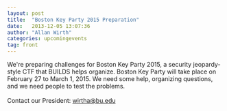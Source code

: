 ```yaml
---
layout: post
title:  "Boston Key Party 2015 Preparation"
date:   2013-12-05 13:07:36
author: "Allan Wirth"
categories: upcomingevents
tag: front
---
```


We're preparing challenges for Boston Key Party 2015, a security jeopardy-style
CTF that BUILDS helps organize. Boston Key Party will take place on February 27 
to March 1, 2015. We need some help, organizing questions, and we
need people to test the problems. 
<br><br>
Contact our President: wirtha@bu.edu
<!-- more -->